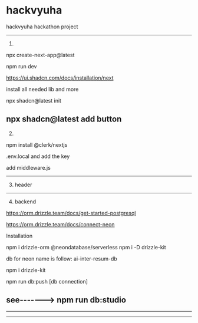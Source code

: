 # hackvyuha
hackvyuha hackathon project

--------------------------------------------------
1.

npx create-next-app@latest

npm run dev

https://ui.shadcn.com/docs/installation/next

install all needed lib and more

npx shadcn@latest init

npx shadcn@latest add button
--------------------------------------------------
2.

npm install @clerk/nextjs

.env.local and add the key

add middleware.js

--------------------------------------------------
3. header



--------------------------------------------------
4. backend

https://orm.drizzle.team/docs/get-started-postgresql

https://orm.drizzle.team/docs/connect-neon

Installation

npm i drizzle-orm @neondatabase/serverless
npm i -D drizzle-kit

db for neon name is follow:
ai-inter-resum-db

npm i drizzle-kit	

npm run db:push  [db connection]

see-------> npm run db:studio
--------------------------------------------------



--------------------------------------------------



--------------------------------------------------